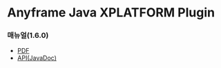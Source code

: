 Anyframe Java XPLATFORM Plugin
====

### 매뉴얼(1.6.0)
* [PDF](manual/xplatform-1.6.0.pdf)
* [API(JavaDoc)](javadoc)

